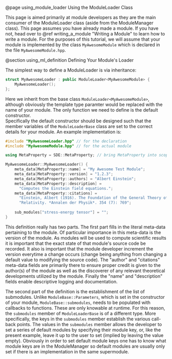 @page using_module_loader Using the ModuleLoader Class

This page is aimed primarily at module developers as they are the main consumer
of the ModuleLoader class (aside from the ModuleManager class).  This page 
assumes you have already made a module.  If you have not, head over to 
@ref writing_a_module "Writing a Module" to learn how to write a module.  For
the purposes of this tutorial, we will assume that your module is implemented by
the class `MyAwesomeModule` which is declared in the file `MyAwesomeModule.hpp`.

@section using_ml_definition Defining Your Module's Loader

The simplest way to define a ModuleLoader is via inheritance:  

```.cpp
struct MyAwesomeLoader : public ModuleLoader<MyAwesomeModule> {
    MyAwesomeLoader();
};
```

Here we inherit from the base class `ModuleLoader<MyAwesomeModule>`, although
obviously the template type paramter would be replaced with the name of your 
module.  The only function we need to define is the default constructor.  
Specifically the default constructor should be designed such that the member 
variables of the `ModuleLoaderBase` class are set to the correct details for
your module.  An example implementation is:

```.cpp
#include "MyAwesomeLoader.hpp" // for the declaration
#include "MyAwesomeModule.hpp" // for the actual module

using MetaProperty = SDE::MetaProperty; // bring MetaProperty into scope

MyAwesomeLoader::MyAwesomeLoader() {
    meta_data[MetaProperty::name] = "My Awesome Test Module";
    meta_data[MetaProperty::version] = "1.2.3";
    meta_data[MetaProperty::authors] = "Albert Einstein";
    meta_data[MetaProperty::description] = 
      "Computes the Einstein field equations.";
    meta_data[MetaProperty::citations] = 
      "Einstein, Albert (1916). The Foundation of the General Theory of "
      "Relativity. *Annalen der Physik*. 354 (7): 769";                                           
    
    sub_modules["stress-energy tensor"] = "";
}
```

This definition really has two parts.  The first part fills in the literal 
meta-data pertaining to the module.  Of particular importance in this meta-data
is the version of the module.  As modules will be used to compute scientific 
results it is important that the exact state of that module's source code be 
recorded.  It also is important that the module developer increment the version
everytime a change occurs (change being anything from changing a default value 
to modifying the source code).  The "author" and "citations" meta-data fields
are primarily there to ensure proper credit is given to the author(s) of the 
module as well as the discoverer of any relevant theoretical developments 
utilized by the module.  Finally the "name" and "description" fields enable 
descriptive logging and documentation.  

The second part of the definition is the establishment of the list of 
submodules.  Unlike `ModuleBase::Parameters`, which is set in the constructor of
your module, `ModuleBase::submodules`, needs to be populated with callbacks to
functions.  These are only knowable at runtime.  For this reason, the 
`submodules` member of `ModuleLoaderBase` is of a different type.  More 
specifically, the keys in the `submodules` member establish the various 
call-back points.  The values in the `submodules` member allows the developer
to set a series of default modules by specifying their module key, or, like the 
present example, leave it up to the user to set (implied by leaving the value 
empty).  Obviously in order to set default module keys one has to know what
module keys are in the ModuleManager so default modules are usually only set if
there is an implementation in the same supermodule.
